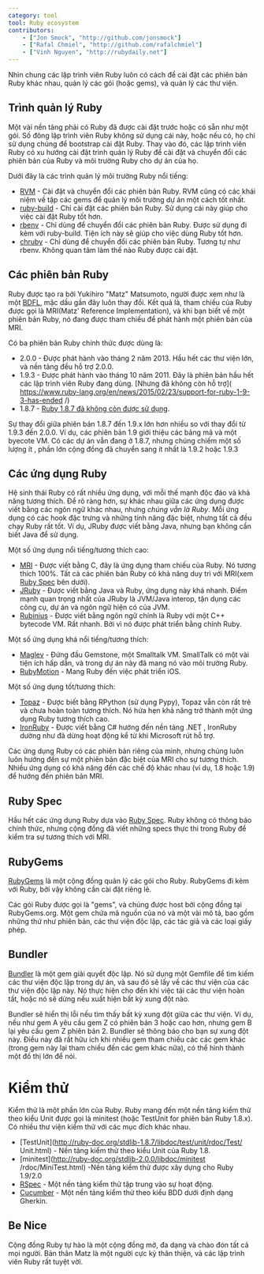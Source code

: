 ```yaml
---
category: tool
tool: Ruby ecosystem
contributors:
    - ["Jon Smock", "http://github.com/jonsmock"]
    - ["Rafal Chmiel", "http://github.com/rafalchmiel"]
    - ["Vinh Nguyen", "http://rubydaily.net"]
---
```


Nhìn chung các lập trình viên Ruby luôn có cách để cài đặt các phiên bản
Ruby khác nhau, quản lý các gói (hoặc gems), và quản lý các thư viện.

## Trình quản lý Ruby

Một vài nền tảng phải có Ruby đã được cài đặt trước hoặc có sẵn như một gói.
Số đông lập trình viên Ruby không sử dụng cái này, hoặc nếu có, họ chỉ sử
dụng chúng để bootstrap cài đặt Ruby. Thay vào đó, các lập trình viên Ruby
có xu hướng cài đặt trình quản lý Ruby để cài đặt và chuyển đổi các phiên
bản của Ruby và môi trường Ruby cho dự án của họ.

Dưới đây là các trình quản lý môi trường Ruby nổi tiếng:

* [RVM](https://rvm.io/) - Cài đặt và chuyển đổi các phiên bản Ruby. RVM cũng
  có các khái niệm về tập các gems để quản lý môi trường dự án một
  cách tốt nhất.
* [ruby-build](https://github.com/sstephenson/ruby-build) - Chỉ cài đặt các
  phiên bản Ruby. Sử dụng cái này giúp cho việc cài đặt Ruby tốt hơn.
* [rbenv](https://github.com/sstephenson/rbenv) - Chỉ dùng để chuyển đổi các
  phiên bản Ruby. Được sử dụng đi kèm với ruby-build. Tiện ích này sẽ giúp
  cho việc dùng Ruby tốt hơn.
* [chruby](https://github.com/postmodern/chruby) - Chỉ dùng để chuyển đổi các
  phiên bản Ruby. Tương tự như rbenv. Không quan tâm làm thế nào Ruby được
  cài đặt.

## Các phiên bản Ruby

Ruby được tạo ra bởi Yukihiro "Matz" Matsumoto, người được xem như là một
[BDFL](https://en.wikipedia.org/wiki/Benevolent_Dictator_for_Life), mặc dầu gần
đây luôn thay đổi. Kết quả là, tham chiếu của Ruby được gọi là MRI(Matz'
Reference Implementation), và khi bạn biết về một phiên bản Ruby, nó đang
được tham chiếu để phát hành một phiên bản của MRI.

Có ba phiên bản Ruby chính thức được dùng là:

* 2.0.0 - Được phát hành vào tháng 2 năm 2013. Hầu hết các thư viện lớn, và
nền tảng đều hỗ trợ 2.0.0.
* 1.9.3 - Được phát hành vào tháng 10 năm 2011. Đây là phiên bản hầu hết các
lập trình viên Ruby đang dùng. [Nhưng đã không còn hỗ trợ](
  https://www.ruby-lang.org/en/news/2015/02/23/support-for-ruby-1-9-3-has-ended
  /)
* 1.8.7 - [Ruby 1.8.7 đã không còn được sử dụng](
  http://www.ruby-lang.org/en/news/2013/06/30/we-retire-1-8-7/).

Sự thay đổi giữa phiên bản 1.8.7 đến 1.9.x lớn hơn nhiều so với thay đổi từ
1.9.3 đến 2.0.0. Ví dụ, các phiên bản 1.9 giới thiệu các bảng mã và một
byecote VM. Có các dự án vẫn đang ở 1.8.7, nhưng chúng chiếm một số lượng ít
, phần lớn cộng đồng đã chuyển sang ít nhất là 1.9.2 hoặc 1.9.3

## Các ứng dụng Ruby

Hệ sinh thái Ruby có rất nhiều ứng dụng, với mỗi thế mạnh độc đáo và khả
năng tương thích. Để rõ ràng hơn, sự khác nhau giữa các ứng dụng được viết
bằng các ngôn ngữ khác nhau, nhưng *chúng vẫn là Ruby*.
Mỗi ứng dụng có các hook đặc trưng và những tính năng đặc biệt, nhưng tất cả
đều chạy Ruby rất tốt. Ví dụ, JRuby được viết bằng Java, nhưng bạn không
cần biết Java để sử dụng.

Một số ứng dụng nổi tiếng/tương thích cao:

* [MRI](https://github.com/ruby/ruby) - Được viết bằng C, đây là ứng dụng
  tham chiếu của Ruby. Nó tương thích 100%. Tất cả các phiên bản Ruby có khả
  năng duy trì với MRI(xem [Ruby Spec](#ruby-spec) bên dưới).
* [JRuby](http://jruby.org/) - Được viết bằng Java và Ruby, ứng dụng này khá
  nhanh. Điểm mạnh quan trọng nhất của JRuby là JVM/Java interop, tận dụng
  các công cụ, dự án và ngôn ngữ hiện có của JVM.
* [Rubinius](http://rubini.us/) - Được viết bằng ngôn ngữ chính là Ruby với
  một C++ bytecode VM. Rất nhanh. Bởi vì nó được phát triển bằng chính Ruby.

Một số ứng dụng khá nổi tiếng/tương thích:

* [Maglev](http://maglev.github.io/) - Đứng đầu Gemstone, một Smalltalk VM.
  SmallTalk có một vài tiện ích hấp dẫn, và trong dự án này đã mang nó vào
  môi trường Ruby.
* [RubyMotion](http://www.rubymotion.com/) - Mang Ruby đến việc phát triển iOS.

Một số ứng dụng tốt/tương thích:

* [Topaz](http://topazruby.com/) - Được biết bằng RPython (sử dụng Pypy),
  Topaz vẫn còn rất trẻ và chưa hoàn toàn tương thích. Nó hứa hẹn khả năng
  trở thành một ứng dụng Ruby tương thích cao.
* [IronRuby](http://ironruby.net/) - Được viết bằng C# hướng đến nền tảng .NET
  , IronRuby dường như đã dừng hoạt động kể từ khi Microsoft rút hỗ trợ.

Các ứng dụng Ruby có các phiên bản riêng của mình, nhưng chúng luôn luôn
hướng đến sự một phiên bản đặc biệt của MRI cho sự tương thích. Nhiều ứng
dụng có khả năng đến các chế độ khác nhau (ví dụ, 1.8 hoặc 1.9) để hướng đến
phiên bản MRI.

## Ruby Spec

Hầu hết các ứng dụng Ruby dựa vào [Ruby Spec](https://github.com/ruby/spec). Ruby không
có thông báo chính thức, nhưng cộng đồng đã viết những specs thực thi trong
Ruby để kiểm tra sự tương thích với MRI.

## RubyGems

[RubyGems](http://rubygems.org/) là một cộng đồng quản lý các gói cho Ruby.
RubyGems đi kèm với Ruby, bởi vậy không cần cài đặt riêng lẻ.

Các gói Ruby được gọi là "gems", và chúng được host bởi cộng đồng tại
RubyGems.org. Một gem chứa mã nguồn của nó và một vài mô tả, bao gồm những
thứ như phiên bản, các thư viện độc lập, các tác giả và các loại giấy phép.

## Bundler

[Bundler](http://bundler.io/) là một gem giải quyết độc lập. Nó sử dụng một
Gemfile để tìm kiếm các thư viện độc lập trong dự án, và sau đó sẽ lấy về
các thư viện của các thư viện độc lập này. Nó thực hiện cho đến khi việc
tải các thư viện hoàn tất, hoặc nó sẽ dừng nếu xuất hiện bất kỳ xung đột nào.

Bundler sẽ hiển thị lỗi nếu tìm thấy bất kỳ xung đột giữa các thư viện. Ví
dụ, nếu như gem A yêu cầu gem Z có phiên bản 3 hoặc cao hơn, nhưng gem B lại
yêu cầu gem Z phiên bản 2. Bundler sẽ thông báo cho bạn sự xung đột này.
Điều này đã rất hữu ích khi nhiều gem tham chiếu các các gem khác (trong
gem này lại tham chiếu đến các gem khác nữa), có thể hình thành một đồ thị
lớn để nói.

# Kiểm thử

Kiểm thử là một phần lớn của Ruby. Ruby mang đến một nền tảng kiểm thử theo
kiểu Unit được gọi là minitest (hoặc TestUnit for phiên bản Ruby 1.8.x).
Có nhiều thư viện kiểm thử với các mục đích khác nhau.

* [TestUnit](http://ruby-doc.org/stdlib-1.8.7/libdoc/test/unit/rdoc/Test/
  Unit.html) - Nền tảng kiểm thử theo kiểu Unit của Ruby 1.8.
* [minitest](http://ruby-doc.org/stdlib-2.0.0/libdoc/minitest
  /rdoc/MiniTest.html) -Nền tảng kiểm thử được xây dựng cho Ruby 1.9/2.0
* [RSpec](http://rspec.info/) - Một nền tảng kiểm thử tập trung vào sự
  hoạt động.
* [Cucumber](http://cukes.info/) - Một nền tảng kiểm thử theo kiểu BDD dưới
  định dạng Gherkin.

## Be Nice

Cộng đồng Ruby tự hào là một cộng đồng mở, đa dạng và chào đón tất cả mọi
người. Bản thân Matz là một người cực kỳ thân thiện, và các lập trình viên
Ruby rất tuyệt vời.
